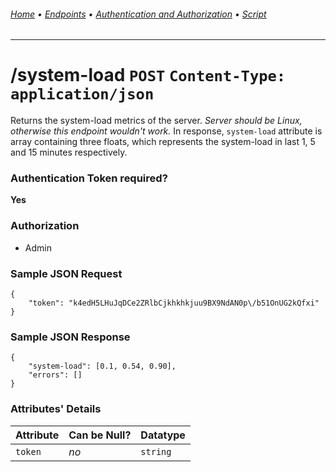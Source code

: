 ###### [Home](../) • [Endpoints](README.md) • [Authentication and Authorization](../authentication-authorization.md) • [Script](../script.md)
---

# /system-load `POST` `Content-Type: application/json`
Returns the system-load metrics of the server. *Server should be Linux, otherwise this endpoint wouldn't work.* In response, `system-load` attribute is array containing three floats, which represents the system-load in last 1, 5 and 15 minutes respectively.

### Authentication Token required?
**Yes**

### Authorization
* Admin

### Sample JSON Request
```
{
    "token": "k4edH5LHuJqDCe2ZRlbCjkhkhkjuu9BX9NdAN0p\/b51OnUG2kQfxi"
}
```

### Sample JSON Response
```
{
    "system-load": [0.1, 0.54, 0.90],
    "errors": []
}
```
### Attributes' Details
| Attribute | Can be Null? | Datatype |
|-----------|--------------|----------|
| `token` | *no* | `string` |
